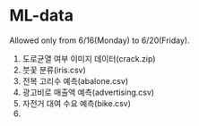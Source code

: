 # ML-data
Allowed only from 6/16(Monday) to 6/20(Friday).
1. 도로균열 여부 이미지 데이터(crack.zip)
2. 붓꽃 분류(iris.csv)
3. 전복 고리수 예측(abalone.csv)
4. 광고비로 매출액 예측(advertising.csv)
5. 자전거 대여 수요 예측(bike.csv)
6. 
